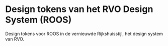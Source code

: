 # Design tokens van het RVO Design System (ROOS)

Design tokens voor ROOS in de vernieuwde Rijkshuisstijl, het design system van RVO.
